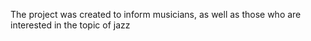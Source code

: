 The project was created to inform musicians, as well as those who are interested in the topic of jazz
